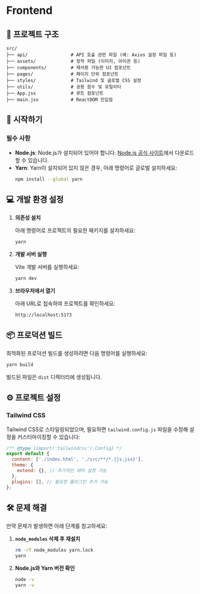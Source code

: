 # Frontend

## 📂 프로젝트 구조

```
src/
├── api/                # API 호출 관련 파일 (예: Axios 설정 파일 등)
├── assets/             # 정적 파일 (이미지, 아이콘 등)
├── components/         # 재사용 가능한 UI 컴포넌트
├── pages/              # 페이지 단위 컴포넌트
├── styles/             # Tailwind 및 글로벌 CSS 설정
├── utils/              # 공용 함수 및 유틸리티
├── App.jsx             # 루트 컴포넌트
├── main.jsx            # ReactDOM 진입점
```

## 🚀 시작하기

### 필수 사항

- **Node.js**: Node.js가 설치되어 있어야 합니다. [Node.js 공식 사이트](https://nodejs.org/)에서 다운로드할 수 있습니다.
- **Yarn**: Yarn이 설치되어 있지 않은 경우, 아래 명령어로 글로벌 설치하세요:
  ```bash
  npm install --global yarn
  ```

## 💻 개발 환경 설정

1. **의존성 설치**

   아래 명령어로 프로젝트의 필요한 패키지를 설치하세요:

   ```bash
   yarn
   ```

2. **개발 서버 실행**

   Vite 개발 서버를 실행하세요:

   ```bash
   yarn dev
   ```

3. **브라우저에서 열기**

   아래 URL로 접속하여 프로젝트를 확인하세요:

   ```
   http://localhost:5173
   ```

## 📦 프로덕션 빌드

최적화된 프로덕션 빌드를 생성하려면 다음 명령어를 실행하세요:

```bash
yarn build
```

빌드된 파일은 `dist` 디렉터리에 생성됩니다.

## ⚙️ 프로젝트 설정

### Tailwind CSS

Tailwind CSS로 스타일링되었으며, 필요하면 `tailwind.config.js` 파일을 수정해 설정을 커스터마이징할 수 있습니다:

```javascript
/** @type {import('tailwindcss').Config} */
export default {
  content: ['./index.html', './src/**/*.{js,jsx}'],
  theme: {
    extend: {}, // 추가적인 테마 설정 가능
  },
  plugins: [], // 필요한 플러그인 추가 가능
};
```

## 🛠️ 문제 해결

만약 문제가 발생하면 아래 단계를 참고하세요:

1. **`node_modules` 삭제 후 재설치**

   ```bash
   rm -rf node_modules yarn.lock
   yarn
   ```

2. **Node.js와 Yarn 버전 확인**
   ```bash
   node -v
   yarn -v
   ```
